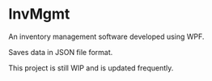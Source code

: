 # InvMgmt

An inventory management software developed using WPF.

Saves data in JSON file format.

This project is still WIP and is updated frequently.
